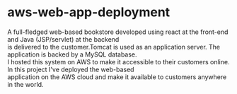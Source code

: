 # aws-web-app-deployment
A full-fledged web-based bookstore developed using react at the front-end and Java (JSP/servlet) at the backend\
is delivered to the customer.Tomcat is used as an application server. The application is backed by a MySQL database.\
I hosted this system on AWS to make it accessible to their customers online. In this project I've deployed the web-based\
application on the AWS cloud and make it available to customers anywhere in the world.


